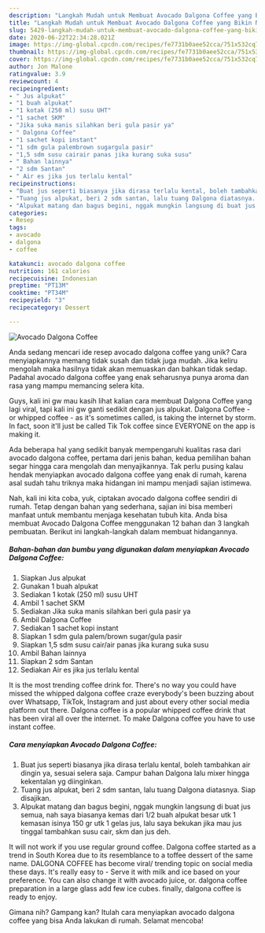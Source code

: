 ```yaml
---
description: "Langkah Mudah untuk Membuat Avocado Dalgona Coffee yang Bikin Ngiler"
title: "Langkah Mudah untuk Membuat Avocado Dalgona Coffee yang Bikin Ngiler"
slug: 5429-langkah-mudah-untuk-membuat-avocado-dalgona-coffee-yang-bikin-ngiler
date: 2020-06-22T22:34:28.021Z
image: https://img-global.cpcdn.com/recipes/fe7731b0aee52cca/751x532cq70/avocado-dalgona-coffee-foto-resep-utama.jpg
thumbnail: https://img-global.cpcdn.com/recipes/fe7731b0aee52cca/751x532cq70/avocado-dalgona-coffee-foto-resep-utama.jpg
cover: https://img-global.cpcdn.com/recipes/fe7731b0aee52cca/751x532cq70/avocado-dalgona-coffee-foto-resep-utama.jpg
author: Jon Malone
ratingvalue: 3.9
reviewcount: 4
recipeingredient:
- " Jus alpukat"
- "1 buah alpukat"
- "1 kotak (250 ml) susu UHT"
- "1 sachet SKM"
- "Jika suka manis silahkan beri gula pasir ya"
- " Dalgona Coffee"
- "1 sachet kopi instant"
- "1 sdm gula palembrown sugargula pasir"
- "1,5 sdm susu cairair panas jika kurang suka susu"
- " Bahan lainnya"
- "2 sdm Santan"
- " Air es jika jus terlalu kental"
recipeinstructions:
- "Buat jus seperti biasanya jika dirasa terlalu kental, boleh tambahkan air dingin ya, sesuai selera saja. Campur bahan Dalgona lalu mixer hingga kekentalan yg diinginkan."
- "Tuang jus alpukat, beri 2 sdm santan, lalu tuang Dalgona diatasnya. Siap disajikan."
- "Alpukat matang dan bagus begini, nggak mungkin langsung di buat jus semua, nah saya biasanya kemas dari 1/2 buah alpukat besar utk 1 kemasan isinya 150 gr utk 1 gelas jus, lalu saya bekukan jika mau jus tinggal tambahkan susu cair, skm dan jus deh."
categories:
- Resep
tags:
- avocado
- dalgona
- coffee

katakunci: avocado dalgona coffee 
nutrition: 161 calories
recipecuisine: Indonesian
preptime: "PT13M"
cooktime: "PT34M"
recipeyield: "3"
recipecategory: Dessert

---
```



![Avocado Dalgona Coffee](https://img-global.cpcdn.com/recipes/fe7731b0aee52cca/751x532cq70/avocado-dalgona-coffee-foto-resep-utama.jpg)

Anda sedang mencari ide resep avocado dalgona coffee yang unik? Cara menyiapkannya memang tidak susah dan tidak juga mudah. Jika keliru mengolah maka hasilnya tidak akan memuaskan dan bahkan tidak sedap. Padahal avocado dalgona coffee yang enak seharusnya punya aroma dan rasa yang mampu memancing selera kita.

Guys, kali ini gw mau kasih lihat kalian cara membuat Dalgona Coffee yang lagi viral, tapi kali ini gw ganti sedikit dengan jus alpukat. Dalgona Coffee - or whipped coffee - as it&#39;s sometimes called, is taking the internet by storm. In fact, soon it&#39;ll just be called Tik Tok coffee since EVERYONE on the app is making it.

Ada beberapa hal yang sedikit banyak mempengaruhi kualitas rasa dari avocado dalgona coffee, pertama dari jenis bahan, kedua pemilihan bahan segar hingga cara mengolah dan menyajikannya. Tak perlu pusing kalau hendak menyiapkan avocado dalgona coffee yang enak di rumah, karena asal sudah tahu triknya maka hidangan ini mampu menjadi sajian istimewa.


Nah, kali ini kita coba, yuk, ciptakan avocado dalgona coffee sendiri di rumah. Tetap dengan bahan yang sederhana, sajian ini bisa memberi manfaat untuk membantu menjaga kesehatan tubuh kita. Anda bisa membuat Avocado Dalgona Coffee menggunakan 12 bahan dan 3 langkah pembuatan. Berikut ini langkah-langkah dalam membuat hidangannya.

<!--inarticleads1-->

##### Bahan-bahan dan bumbu yang digunakan dalam menyiapkan Avocado Dalgona Coffee:

1. Siapkan  Jus alpukat
1. Gunakan 1 buah alpukat
1. Sediakan 1 kotak (250 ml) susu UHT
1. Ambil 1 sachet SKM
1. Sediakan Jika suka manis silahkan beri gula pasir ya
1. Ambil  Dalgona Coffee
1. Sediakan 1 sachet kopi instant
1. Siapkan 1 sdm gula palem/brown sugar/gula pasir
1. Siapkan 1,5 sdm susu cair/air panas jika kurang suka susu
1. Ambil  Bahan lainnya
1. Siapkan 2 sdm Santan
1. Sediakan  Air es jika jus terlalu kental


It is the most trending coffee drink for. There&#39;s no way you could have missed the whipped dalgona coffee craze everybody&#39;s been buzzing about over Whatsapp, TikTok, Instagram and just about every other social media platform out there. Dalgona coffee is a popular whipped coffee drink that has been viral all over the internet. To make Dalgona coffee you have to use instant coffee. 

<!--inarticleads2-->

##### Cara menyiapkan Avocado Dalgona Coffee:

1. Buat jus seperti biasanya jika dirasa terlalu kental, boleh tambahkan air dingin ya, sesuai selera saja. Campur bahan Dalgona lalu mixer hingga kekentalan yg diinginkan.
1. Tuang jus alpukat, beri 2 sdm santan, lalu tuang Dalgona diatasnya. Siap disajikan.
1. Alpukat matang dan bagus begini, nggak mungkin langsung di buat jus semua, nah saya biasanya kemas dari 1/2 buah alpukat besar utk 1 kemasan isinya 150 gr utk 1 gelas jus, lalu saya bekukan jika mau jus tinggal tambahkan susu cair, skm dan jus deh.


It will not work if you use regular ground coffee. Dalgona coffee started as a trend in South Korea due to its resemblance to a toffee dessert of the same name. DALGONA COFFEE has become viral/ trending topic on social media these days. It&#39;s really easy to - Serve it with milk and ice based on your preference. You can also change it with avocado juice, or. dalgona coffee preparation in a large glass add few ice cubes. finally, dalgona coffee is ready to enjoy. 

Gimana nih? Gampang kan? Itulah cara menyiapkan avocado dalgona coffee yang bisa Anda lakukan di rumah. Selamat mencoba!

